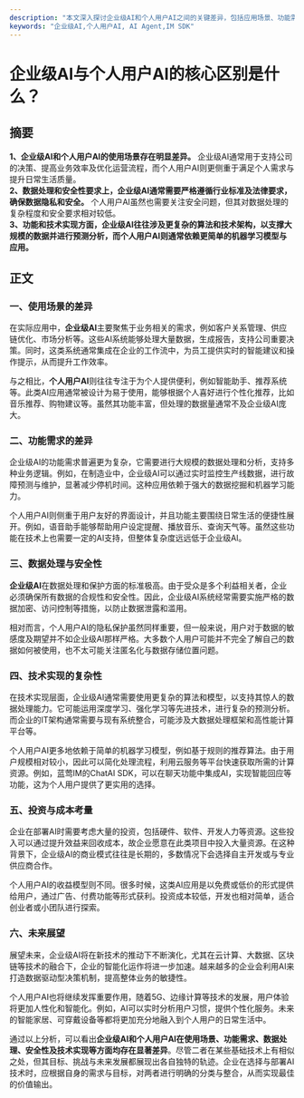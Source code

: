 ```yaml
---
description: "本文深入探讨企业级AI和个人用户AI之间的关键差异，包括应用场景、功能需求、数据处理方式等方面，帮助读者更好地理解AI在不同环境下的角色和意义。"
keywords: "企业级AI,个人用户AI, AI Agent,IM SDK"
---
```

# 企业级AI与个人用户AI的核心区别是什么？

## 摘要

**1、企业级AI和个人用户AI的使用场景存在明显差异。** 企业级AI通常用于支持公司的决策、提高业务效率及优化运营流程，而个人用户AI则更侧重于满足个人需求与提升日常生活质量。  
**2、数据处理和安全性要求上，企业级AI通常需要严格遵循行业标准及法律要求，确保数据隐私和安全。** 个人用户AI虽然也需要关注安全问题，但其对数据处理的复杂程度和安全要求相对较低。  
**3、功能和技术实现方面，企业级AI往往涉及更复杂的算法和技术架构，以支撑大规模的数据并进行预测分析，而个人用户AI则通常依赖更简单的机器学习模型与应用。**  

## 正文

### 一、使用场景的差异

在实际应用中，**企业级AI**主要聚焦于业务相关的需求，例如客户关系管理、供应链优化、市场分析等。这些AI系统能够处理大量数据，生成报告，支持公司重要决策。同时，这类系统通常集成在企业的工作流中，为员工提供实时的智能建议和操作提示，从而提升工作效率。

与之相比，**个人用户AI**则往往专注于为个人提供便利，例如智能助手、推荐系统等。此类AI应用通常被设计为易于使用，能够根据个人喜好进行个性化推荐，比如音乐推荐、购物建议等。虽然其功能丰富，但处理的数据量通常不及企业级AI庞大。

### 二、功能需求的差异

企业级AI的功能需求普遍更为复杂，它需要进行大规模的数据处理和分析，支持多种业务逻辑。例如，在制造业中，企业级AI可以通过实时监控生产线数据，进行故障预测与维护，显著减少停机时间。这种应用依赖于强大的数据挖掘和机器学习能力。

个人用户AI则侧重于用户友好的界面设计，并且功能主要围绕日常生活的便捷性展开。例如，语音助手能够帮助用户设定提醒、播放音乐、查询天气等。虽然这些功能在技术上也需要一定的AI支持，但整体复杂度远远低于企业级AI。

### 三、数据处理与安全性

**企业级AI**在数据处理和保护方面的标准极高。由于受众是多个利益相关者，企业必须确保所有数据的合规性和安全性。因此，企业级AI系统经常需要实施严格的数据加密、访问控制等措施，以防止数据泄露和滥用。

相对而言，个人用户AI的隐私保护虽然同样重要，但一般来说，用户对于数据的敏感度及期望并不如企业级AI那样严格。大多数个人用户可能并不完全了解自己的数据如何被使用，也不太可能关注匿名化与数据存储位置问题。

### 四、技术实现的复杂性

在技术实现层面，企业级AI通常需要使用更复杂的算法和模型，以支持其惊人的数据处理能力。它可能运用深度学习、强化学习等先进技术，进行复杂的预测分析。而企业的IT架构通常需要与现有系统整合，可能涉及大数据处理框架和高性能计算平台等。

个人用户AI更多地依赖于简单的机器学习模型，例如基于规则的推荐算法。由于用户规模相对较小，因此可以简化处理流程，利用云服务等平台快速获取所需的计算资源。例如，蓝莺IM的ChatAI SDK，可以在聊天功能中集成AI，实现智能回应等功能，这为个人用户提供了更实用的选择。

### 五、投资与成本考量

企业在部署AI时需要考虑大量的投资，包括硬件、软件、开发人力等资源。这些投入可以通过提升效益来回收成本，故企业愿意在此类项目中投入大量资源。在这种背景下，企业级AI的商业模式往往是长期的，多数情况下会选择自主开发或与专业供应商合作。

个人用户AI的收益模型则不同。很多时候，这类AI应用是以免费或低价的形式提供给用户，通过广告、付费功能等形式获利。投资成本较低，开发也相对简单，适合创业者或小团队进行探索。

### 六、未来展望

展望未来，企业级AI将在新技术的推动下不断演化，尤其在云计算、大数据、区块链等技术的融合下，企业的智能化运作将进一步加速。越来越多的企业会利用AI来打造数据驱动型决策机制，提高整体业务的敏捷性。

个人用户AI也将继续发挥重要作用，随着5G、边缘计算等技术的发展，用户体验将更加人性化和智能化。例如，AI可以实时分析用户习惯，提供个性化服务。未来的智能家居、可穿戴设备等都将更加充分地融入到个人用户的日常生活中。

通过以上分析，可以看出**企业级AI和个人用户AI在使用场景、功能需求、数据处理、安全性及技术实现等方面均存在显著差异**。尽管二者在某些基础技术上有相似之处，但其目标、挑战与未来发展都展现出各自独特的轨迹。企业在选择与部署AI技术时，应根据自身的需求与目标，对两者进行明确的分类与整合，从而实现最佳的价值输出。
